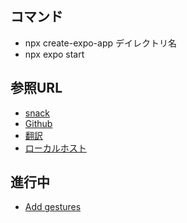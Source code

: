 ## コマンド
- npx create-expo-app デイレクトリ名
- npx expo start

## 参照URL
- [snack](https://snack.expo.dev/@expo-team-snacks/image-app)
- [Github](https://github.com/tatsuoNakano/expo-tutorials)
- [翻訳](https://www.google.com/search?q=%E7%BF%BB%E8%A8%B3&oq=%E7%BF%BB%E8%A8%B3&gs_lcrp=EgZjaHJvbWUyCQgAEEUYORiABDIGCAEQRRg7Mg0IAhAAGIMBGLEDGIAEMg0IAxAAGIMBGLEDGIAEMg0IBBAAGIMBGLEDGIAEMg0IBRAAGIMBGLEDGIAEMgoIBhAAGLEDGIAEMg0IBxAAGIMBGLEDGIAEMgcICBAAGI8CMgcICRAAGI8C0gEJMzM2MmowajE1qAIAsAIA&sourceid=chrome&ie=UTF-8)
- [ローカルホスト](http://localhost:8081/)

## 進行中
- [Add gestures](https://docs.expo.dev/tutorial/gestures/)
